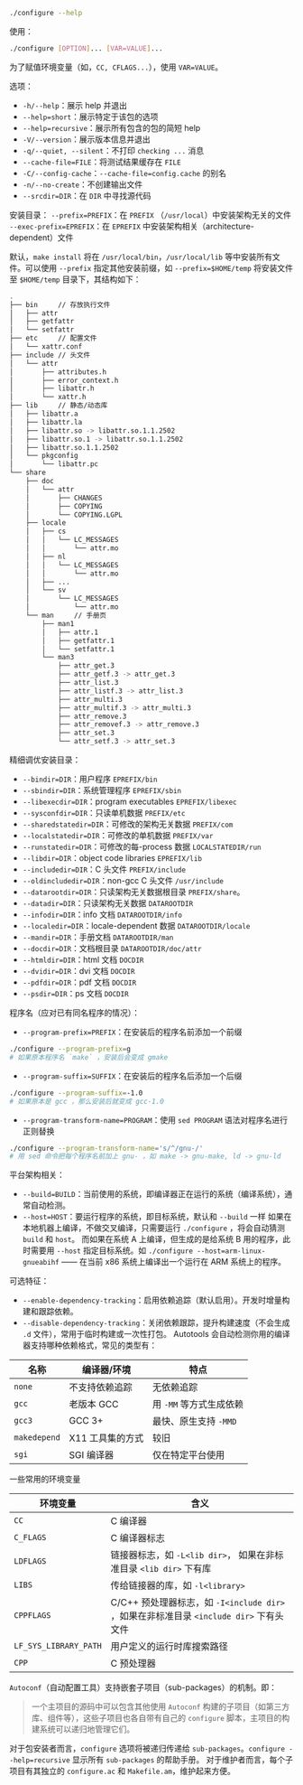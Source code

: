 ```bash
./configure --help
```

使用：
```bash
./configure [OPTION]... [VAR=VALUE]...
```
为了赋值环境变量（如，`CC, CFLAGS...`），使用 `VAR=VALUE`。

选项：
- `-h/--help`：展示 help 并退出
- `--help=short`：展示特定于该包的选项
- `--help=recursive`：展示所有包含的包的简短 help 
- `-V/--version`：展示版本信息并退出
- `-q/--quiet, --silent`：不打印 `checking ...` 消息
- `--cache-file=FILE`：将测试结果缓存在 `FILE` 
- `-C/--config-cache`：`--cache-file=config.cache` 的别名
- `-n/--no-create`：不创建输出文件
- `--srcdir=DIR`：在 `DIR` 中寻找源代码

安装目录：
`--prefix=PREFIX`：在 `PREFIX` （`/usr/local`）中安装架构无关的文件
`--exec-prefix=EPREFIX`：在 `EPREFIX` 中安装架构相关（architecture-dependent）文件

默认，`make install` 将在 `/usr/local/bin`，`/usr/local/lib` 等中安装所有文件。可以使用 `--prefix` 指定其他安装前缀，如 `--prefix=$HOME/temp` 将安装文件至 `$HOME/temp` 目录下，其结构如下：
```bash
.
├── bin     // 存放执行文件
│   ├── attr
│   ├── getfattr
│   └── setfattr
├── etc     // 配置文件
│   └── xattr.conf
├── include // 头文件
│   └── attr
│       ├── attributes.h
│       ├── error_context.h
│       ├── libattr.h
│       └── xattr.h
├── lib     // 静态/动态库
│   ├── libattr.a
│   ├── libattr.la
│   ├── libattr.so -> libattr.so.1.1.2502
│   ├── libattr.so.1 -> libattr.so.1.1.2502
│   ├── libattr.so.1.1.2502
│   └── pkgconfig
│       └── libattr.pc
└── share
    ├── doc
    │   └── attr
    │       ├── CHANGES
    │       ├── COPYING
    │       └── COPYING.LGPL
    ├── locale
    │   ├── cs
    │   │   └── LC_MESSAGES
    │   │       └── attr.mo
    │   ├── nl
    │   │   └── LC_MESSAGES
    │   │       └── attr.mo
    │   ├── ...
    │   └── sv
    │       └── LC_MESSAGES
    │           └── attr.mo
    └── man     // 手册页
        ├── man1
        │   ├── attr.1
        │   ├── getfattr.1
        │   └── setfattr.1
        └── man3
            ├── attr_get.3
            ├── attr_getf.3 -> attr_get.3
            ├── attr_list.3
            ├── attr_listf.3 -> attr_list.3
            ├── attr_multi.3
            ├── attr_multif.3 -> attr_multi.3
            ├── attr_remove.3
            ├── attr_removef.3 -> attr_remove.3
            ├── attr_set.3
            └── attr_setf.3 -> attr_set.3
```

精细调优安装目录：
- `--bindir=DIR`：用户程序 `EPREFIX/bin`
- `--sbindir=DIR`：系统管理程序 `EPREFIX/sbin`
- `--libexecdir=DIR`：program executables `EPREFIX/libexec`
- `--sysconfdir=DIR`：只读单机数据 `PREFIX/etc`
- `--sharedstatedir=DIR`：可修改的架构无关数据 `PREFIX/com`
- `--localstatedir=DIR`：可修改的单机数据 `PREFIX/var`
- `--runstatedir=DIR`：可修改的每-process 数据 `LOCALSTATEDIR/run`
- `--libdir=DIR`：object code libraries `EPREFIX/lib`
- `--includedir=DIR`：C 头文件 `PREFIX/include`
- `--oldincludedir=DIR`：non-gcc C 头文件 `/usr/include`
- `--datarootdir=DIR`：只读架构无关数据根目录 `PREFIX/share`。
- `--datadir=DIR`：只读架构无关数据 `DATAROOTDIR`
- `--infodir=DIR`：info 文档 `DATAROOTDIR/info`
- `--localedir=DIR`：locale-dependent 数据 `DATAROOTDIR/locale`
- `--mandir=DIR`：手册文档 `DATAROOTDIR/man`
- `--docdir=DIR`：文档根目录 `DATAROOTDIR/doc/attr`
- `--htmldir=DIR`：html 文档 `DOCDIR`
- `--dvidir=DIR`：dvi 文档 `DOCDIR`
- `--pdfdir=DIR`：pdf 文档 `DOCDIR`
- `--psdir=DIR`：ps 文档 `DOCDIR`

程序名（应对已有同名程序的情况）：
- `--program-prefix=PREFIX`：在安装后的程序名前添加一个前缀
```bash
./configure --program-prefix=g
# 如果原本程序名 `make` ，安装后会变成 gmake
```
- `--program-suffix=SUFFIX`：在安装后的程序名后添加一个后缀
```bash
./configure --program-suffix=-1.0
# 如果原本是 gcc ，那么安装后就变成 gcc-1.0
```
- `--program-transform-name=PROGRAM`：使用 `sed PROGRAM` 语法对程序名进行正则替换
```bash
./configure --program-transform-name='s/^/gnu-/'
# 用 sed 命令把每个程序名前加上 gnu- ，如 make -> gnu-make, ld -> gnu-ld
```

平台架构相关：
- `--build=BUILD`：当前使用的系统，即编译器正在运行的系统（编译系统），通常自动检测。
- `--host=HOST`：要运行程序的系统，即目标系统，默认和 `--build` 一样
如果在本地机器上编译，不做交叉编译，只需要运行 `./configure` ，将会自动猜测 `build` 和 `host`。
而如果在系统 A 上编译，但生成的是给系统 B 用的程序，此时需要用 `--host` 指定目标系统。如 `./configure --host=arm-linux-gnueabihf` —— 在当前 x86 系统上编译出一个运行在 ARM 系统上的程序。

可选特征：
- `--enable-dependency-tracking`：启用依赖追踪（默认启用）。开发时增量构建和跟踪依赖。
- `--disable-dependency-tracking`：关闭依赖跟踪，提升构建速度（不会生成 `.d` 文件），常用于临时构建或一次性打包。
Autotools 会自动检测你用的编译器支持哪种依赖格式，常见的类型有：

| 名称           | 编译器/环境     | 特点              |
| ------------ | ---------- | --------------- |
| `none`       | 不支持依赖追踪    | 无依赖追踪           |
| `gcc`        | 老版本 GCC    | 用 `-MM` 等方式生成依赖 |
| `gcc3`       | GCC 3+     | 最快、原生支持 `-MMD`  |
| `makedepend` | X11 工具集的方式 | 较旧              |
| `sgi`        | SGI 编译器    | 仅在特定平台使用        |



一些常用的环境变量

| 环境变量                  | 含义                                                               |
| --------------------- | ---------------------------------------------------------------- |
| `CC`                  | C 编译器                                                            |
| `C_FLAGS`             | C 编译器标志                                                          |
| `LDFLAGS`             | 链接器标志，如 `-L<lib dir>`， 如果在非标准目录 `<lib dir>` 下有库                  |
| `LIBS`                | 传给链接器的库，如 `-l<library>`                                          |
| `CPPFLAGS`            | C/C++ 预处理器标志，如 `-I<include dir>` ，如果在非标准目录 `<include dir>` 下有头文件 |
| `LF_SYS_LIBRARY_PATH` | 用户定义的运行时库搜索路径                                                    |
| `CPP`                 | C 预处理器                                                           |

`Autoconf`（自动配置工具）支持嵌套子项目（sub-packages）的机制。即：
> 一个主项目的源码中可以包含其他使用 `Autoconf` 构建的子项目（如第三方库、组件等），这些子项目也各自带有自己的 `configure` 脚本，主项目的构建系统可以递归地管理它们。

对于包安装者而言，`configure` 选项将被递归传递给 `sub-packages`。`configure --help=recursive` 显示所有 `sub-packages` 的帮助手册。
对于维护者而言，每个子项目有其独立的 `configure.ac` 和 `Makefile.am`，维护起来方便。





